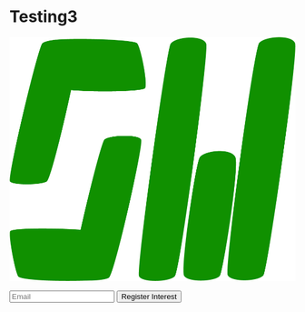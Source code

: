 # Testing3

![SW Logo](/docs/assets/images/Logo_4.png)

<form
  id="fs-frm"
  name="interest-form"
  accept-charset="utf-8"
  action="https://formspree.io/f/xbjqedrr"
  method="POST"
>
  <label>
    <input type="email" name="_replyto" id="email-address" placeholder="Email" required="">
  </label>
  <!-- your other form fields go here -->
  <input type="submit" value="Register Interest">  
</form>